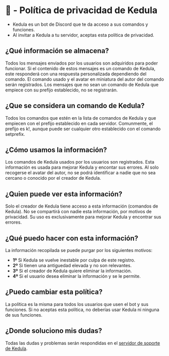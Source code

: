 # 🤖 - Política de privacidad de Kedula
- Kedula es un bot de Discord que te da acceso a sus comandos y funciones.
- Al invitar a Kedula a tu servidor, aceptas esta política de privacidad.
## ¿Qué información se almacena?
Todos los mensajes enviados por los usuarios son adquiridos para poder funcionar.
Si el contenido de estos mensajes es un comando de Kedula, este responderá con una respuesta personalizada dependiendo del comando.
El comando usado y el avatar en miniatura del autor del comando serán registrados. Los mensajes que no sean un comando de Kedula que empiece con su prefijo establecido, no se registrarán.
## ¿Que se considera un comando de Kedula?
Todos los comandos que estén en la lista de comandos de Kedula y que empiecen con el prefijo establecido en cada servidor. Comunmente, el prefijo es k!, aunque puede ser cualquier otro establecido con el comando setprefix.
## ¿Cómo usamos la información?
Los comandos de Kedula usados por los usuarios son registrados. Esta información es usada para mejorar Kedula y encontar sus errores. Al solo recogerse el avatar del autor, no se podrá identificar a nadie que no sea cercano o conocido por el creador de Kedula.
## ¿Quien puede ver esta información?
Solo el creador de Kedula tiene acceso a esta información (comandos de Kedula).
No se compartirá con nadie esta información, por motivos de privacidad.
Su uso es exclusivamente para mejorar Kedula y encontrar sus errores.
## ¿Qué puedo hacer con esta información?
La información recopilada se puede purgar por los siguientes motivos:
- **1º** Si Kedula se vuelve inestable por culpa de este registro.
- **2º** Si tienen una antiguedad elevada y no son relevantes.
- **3º** Si el creador de Kedula quiere eliminar la información.
- **4º** Si el usuario desea eliminar la información y se le permite.
## ¿Puedo cambiar esta política?
La política es la misma para todos los usuarios que usen el bot y sus funciones.
Si no aceptas esta política, no deberías usar Kedula ni ninguna de sus funciones.
## ¿Donde soluciono mis dudas?
Todas las dudas y problemas serán respondidas en el [servidor de soporte de Kedula](https://discord.gg/p26UWjCmQd).